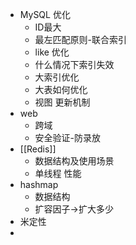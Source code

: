 - MySQL 优化
    - ID最大
    - 最左匹配原则-联合索引
    - like 优化
    - 什么情况下索引失效
    - 大索引优化
    - 大表如何优化
    - 视图 更新机制
- web
    - 跨域
    - 安全验证-防录放
- [[Redis]]
    - 数据结构及使用场景
    - 单线程 性能
- hashmap
    - 数据结构
    - 扩容因子->扩大多少
- 米定性
- 
